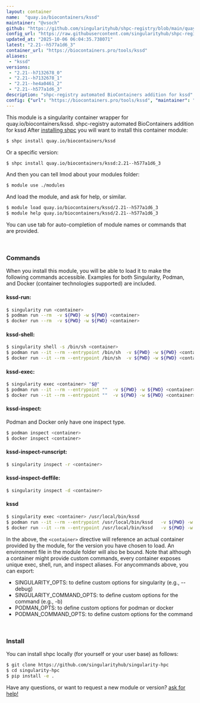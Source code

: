 ```yaml
---
layout: container
name:  "quay.io/biocontainers/kssd"
maintainer: "@vsoch"
github: "https://github.com/singularityhub/shpc-registry/blob/main/quay.io/biocontainers/kssd/container.yaml"
config_url: "https://raw.githubusercontent.com/singularityhub/shpc-registry/main/quay.io/biocontainers/kssd/container.yaml"
updated_at: "2025-10-06 06:04:35.738071"
latest: "2.21--h577a1d6_3"
container_url: "https://biocontainers.pro/tools/kssd"
aliases:
 - "kssd"
versions:
 - "2.21--h7132678_0"
 - "2.21--h7132678_1"
 - "2.21--he4a0461_2"
 - "2.21--h577a1d6_3"
description: "shpc-registry automated BioContainers addition for kssd"
config: {"url": "https://biocontainers.pro/tools/kssd", "maintainer": "@vsoch", "description": "shpc-registry automated BioContainers addition for kssd", "latest": {"2.21--h577a1d6_3": "sha256:59bc0e0b1011ec4b1c6932225e9503693ff542d279f8cdd6d2bc5d83f9d412a4"}, "tags": {"2.21--h7132678_0": "sha256:0689f82346b3e9c007f48baa8d1dfa0558b01ff66d26e09dc0693032ae608f16", "2.21--h7132678_1": "sha256:2f1c6d168303359e09d69149b9546519277b4c48b97653f20896b251db4ef7a1", "2.21--he4a0461_2": "sha256:dd1d9f16ac714ef3e395cca68fdcb5112d354e6c1a9a5a4a80c41686e8556853", "2.21--h577a1d6_3": "sha256:59bc0e0b1011ec4b1c6932225e9503693ff542d279f8cdd6d2bc5d83f9d412a4"}, "docker": "quay.io/biocontainers/kssd", "aliases": {"kssd": "/usr/local/bin/kssd"}}
---
```


This module is a singularity container wrapper for quay.io/biocontainers/kssd.
shpc-registry automated BioContainers addition for kssd
After [installing shpc](#install) you will want to install this container module:


```bash
$ shpc install quay.io/biocontainers/kssd
```

Or a specific version:

```bash
$ shpc install quay.io/biocontainers/kssd:2.21--h577a1d6_3
```

And then you can tell lmod about your modules folder:

```bash
$ module use ./modules
```

And load the module, and ask for help, or similar.

```bash
$ module load quay.io/biocontainers/kssd/2.21--h577a1d6_3
$ module help quay.io/biocontainers/kssd/2.21--h577a1d6_3
```

You can use tab for auto-completion of module names or commands that are provided.

<br>

### Commands

When you install this module, you will be able to load it to make the following commands accessible.
Examples for both Singularity, Podman, and Docker (container technologies supported) are included.

#### kssd-run:

```bash
$ singularity run <container>
$ podman run --rm  -v ${PWD} -w ${PWD} <container>
$ docker run --rm  -v ${PWD} -w ${PWD} <container>
```

#### kssd-shell:

```bash
$ singularity shell -s /bin/sh <container>
$ podman run --it --rm --entrypoint /bin/sh  -v ${PWD} -w ${PWD} <container>
$ docker run --it --rm --entrypoint /bin/sh  -v ${PWD} -w ${PWD} <container>
```

#### kssd-exec:

```bash
$ singularity exec <container> "$@"
$ podman run --it --rm --entrypoint ""  -v ${PWD} -w ${PWD} <container> "$@"
$ docker run --it --rm --entrypoint ""  -v ${PWD} -w ${PWD} <container> "$@"
```

#### kssd-inspect:

Podman and Docker only have one inspect type.

```bash
$ podman inspect <container>
$ docker inspect <container>
```

#### kssd-inspect-runscript:

```bash
$ singularity inspect -r <container>
```

#### kssd-inspect-deffile:

```bash
$ singularity inspect -d <container>
```


#### kssd

```bash
$ singularity exec <container> /usr/local/bin/kssd
$ podman run --it --rm --entrypoint /usr/local/bin/kssd   -v ${PWD} -w ${PWD} <container> -c " $@"
$ docker run --it --rm --entrypoint /usr/local/bin/kssd   -v ${PWD} -w ${PWD} <container> -c " $@"
```



In the above, the `<container>` directive will reference an actual container provided
by the module, for the version you have chosen to load. An environment file in the
module folder will also be bound. Note that although a container
might provide custom commands, every container exposes unique exec, shell, run, and
inspect aliases. For anycommands above, you can export:

 - SINGULARITY_OPTS: to define custom options for singularity (e.g., --debug)
 - SINGULARITY_COMMAND_OPTS: to define custom options for the command (e.g., -b)
 - PODMAN_OPTS: to define custom options for podman or docker
 - PODMAN_COMMAND_OPTS: to define custom options for the command

<br>

### Install

You can install shpc locally (for yourself or your user base) as follows:

```bash
$ git clone https://github.com/singularityhub/singularity-hpc
$ cd singularity-hpc
$ pip install -e .
```

Have any questions, or want to request a new module or version? [ask for help!](https://github.com/singularityhub/singularity-hpc/issues)